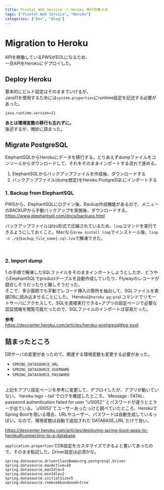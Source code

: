 ```yaml
---
title: Pivotal Web Service -> Heroku 移行作業メモ
tags: ["Pivotal Web Service", "Heroku"]
categories: ["Dev", "Blog"]
---
```


# Migration to Heroku

APIを稼働しているPWSがEOLになるため、  
一旦APIをHerokuにデプロイした。

## Deploy Heroku

基本的にビルド設定はそのままでいけるが、  
Java11を使用するためには`system.properties`にruntime設定を記述する必要があった。

``` system.properties
java.runtime.version=11
```

__あとは環境変数の移行も忘れずに。__  
後述するが、微妙に詰まった。

## Migrate PostgreSQL

ElephantSQLからHerokuにデータを移行する。とりあえずdumpファイルをコンソールからダウンロードして、それをそのままインポートする流れで進める。  

1. ElephantSQLからバックアップファイルを作成後、ダウンロードする
2. バックアップファイル(dump想定)をHeroku PostgreSQLにインポートする

### 1. Backup from ElephantSQL
PWSから、ElephantSQLにログイン後、Backup作成機能があるので、メニューのBACKUPから手動バックアップを実施後、ダウンロードする。
https://www.elephantsql.com/docs/backups.html

バックアップファイルはlzo形式で圧縮されているため、`lzop`コマンドを実行できるようにしておくこと。Macなら`brew install lzop`でインストール後、`lzop -d ./${backup_file_name}.sql.lzo`で解凍できた。

<br>

### 2. Import dump

1.の手順で解凍したSQLファイルをそのままインポートしようとしたが、どうやらElephantSQLでproductテーブルを自動作成していたり、Flywayのレコードが競合しそうだったりと難しそうだった。  
そこで、多少面倒でも手動でレコード挿入の箇所を抽出して、SQLファイルを直接DBに読み込ませることにした。
Herokuは`heroku pg:psql`コマンドでリモートサーバにアクセスして、SQLを直接実行できる+アプリの設定ページで必要な認証情報を閲覧可能だったので、SQLファイルのインポートは容易だった。

__参考__  
https://devcenter.heroku.com/articles/heroku-postgresql#pg-psql

## 詰まったところ

DBサーバの変更があったので、関連する環境変数も変更する必要があった。
- `SPRING_DATASOURCE_URL`
- `SPRING_DATASOURCE_USERNAME`
- `SPRING_DATASOURCE_PASSWORD`
<br>
上記をアプリ設定ページを参考に変更して、デプロイしたが、アプリが動いていない。`heroku logs --tail`でログを確認したところ、`Message    : FATAL: password authentication failed for user "u10052"`とパスワードが違うとエラーが出ている。`u10052`てユーザーあったっけと調べていたところ、HerokuでSpring Bootを用いる場合、URLやユーザー、パスワードは自動生成しているっぽい。なので、環境変数は自動で追加された`DATABASE_URL`だけで良い。

https://devcenter.heroku.com/articles/deploying-spring-boot-apps-to-heroku#connecting-to-a-database


`application.properties`でDB設定をカスタマイズできるよと書いてあったので、そのまま転記した。Driver設定は必須かな。

``` application.properties
spring.datasource.driverClassName=org.postgresql.Driver
spring.datasource.maxActive=10
spring.datasource.maxIdle=5
spring.datasource.minIdle=2
spring.datasource.initialSize=5
spring.datasource.removeAbandoned=true
```
